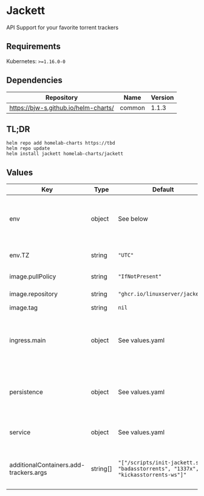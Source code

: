 # Jackett

API Support for your favorite torrent trackers

## Requirements

Kubernetes: `>=1.16.0-0`

## Dependencies

| Repository                           | Name   | Version |
| ------------------------------------ | ------ | ------- |
| https://bjw-s.github.io/helm-charts/ | common | 1.1.3   |

## TL;DR

```
helm repo add homelab-charts https://tbd
helm repo update
helm install jackett homelab-charts/jackett
```

## Values

| Key                                    | Type     | Default                                                                           | Description                                                         |
| -------------------------------------- | -------- | --------------------------------------------------------------------------------- | ------------------------------------------------------------------- |
| env                                    | object   | See below                                                                         | environment variables. See image docs for more details.             |
| env.TZ                                 | string   | `"UTC"`                                                                           | Set the container timezone                                          |
| image.pullPolicy                       | string   | `"IfNotPresent"`                                                                  | image pull policy                                                   |
| image.repository                       | string   | `"ghcr.io/linuxserver/jackett"`                                                   | image repository                                                    |
| image.tag                              | string   | `nil`                                                                             |                                                                     |
| ingress.main                           | object   | See values.yaml                                                                   | Enable and configure ingress settings for the chart under this key. |
| persistence                            | object   | See values.yaml                                                                   | Configure persistence settings for the chart under this key.        |
| service                                | object   | See values.yaml                                                                   | Configures service settings for the chart.                          |
| additionalContainers.add-trackers.args | string[] | `"["/scripts/init-jackett.sh", "badasstorrents", "1337x", "kickasstorrents-ws"]"` | Configure which trackers are added on startup                       |
